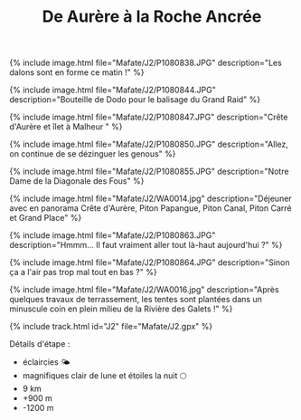 ﻿---
title: "De Aurère à la Roche Ancrée"
permalink: /Mafate/J2/
sidebar:
  nav: "mafate"
enable_tracks: true
---

{% include image.html file="Mafate/J2/P1080838.JPG" description="Les dalons sont en forme ce matin !" %}

{% include image.html file="Mafate/J2/P1080844.JPG" description="Bouteille de Dodo pour le balisage du Grand Raid" %}

{% include image.html file="Mafate/J2/P1080847.JPG" description="Crête d'Aurère et îlet à Malheur " %}

{% include image.html file="Mafate/J2/P1080850.JPG" description="Allez, on continue de se dézinguer les genous" %}

{% include image.html file="Mafate/J2/P1080855.JPG" description="Notre Dame de la Diagonale des Fous" %}

{% include image.html file="Mafate/J2/WA0014.jpg" description="Déjeuner avec en panorama Crête d'Aurère, Piton Papangue, Piton Canal, Piton Carré et Grand Place" %}

{% include image.html file="Mafate/J2/P1080863.JPG" description="Hmmm... Il faut vraiment aller tout là-haut aujourd'hui ?" %}

{% include image.html file="Mafate/J2/P1080864.JPG" description="Sinon ça a l'air pas trop mal tout en bas ?" %}

{% include image.html file="Mafate/J2/WA0016.jpg" description="Après quelques travaux de terrassement, les tentes sont plantées dans un minuscule coin en plein milieu de la Rivière des Galets !" %}

{% include track.html id="J2" file="Mafate/J2.gpx" %}

Détails d'étape :
* éclaircies :sun_behind_small_cloud:
* magnifiques clair de lune et étoiles la nuit :full_moon:
* 9 km
* +900 m
* -1200 m
